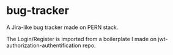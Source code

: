 # bug-tracker
A Jira-like bug tracker made on PERN stack.

The Login/Register is imported from a boilerplate I made on jwt-authorization-authentification repo. 
